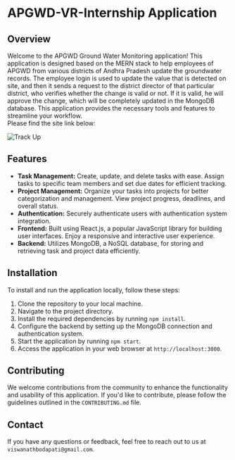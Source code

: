 <!DOCTYPE html>
<html>

<body>
  <h1>APGWD-VR-Internship Application</h1>
  <h2>Overview</h2>
  <p>Welcome to the APGWD Ground Water Monitoring application! This application is designed based on the MERN stack to help employees of APGWD from various districts of Andhra Pradesh update the groundwater records. The employee login is used to update the value that is detected on site, and then it sends a request to the district director of that particular district, who verifies whether the change is valid or not. If it is valid, he will approve the change, which will be completely updated in the MongoDB database. This application provides the necessary tools and features to streamline your workflow.<br/> Please find the site link below: 
</p>
  <img src = "TrackUp.gif" alt = "Track Up" />
  <h2>Features</h2>
  <ul>
    <li><strong>Task Management:</strong> Create, update, and delete tasks with ease. Assign tasks to specific team members and set due dates for efficient tracking.</li>
    <li><strong>Project Management:</strong> Organize your tasks into projects for better categorization and management. View project progress, deadlines, and overall status.</li>
    <li><strong>Authentication:</strong> Securely authenticate users with authentication system integration.</li>
    <li><strong>Frontend:</strong> Built using React.js, a popular JavaScript library for building user interfaces. Enjoy a responsive and interactive user experience.</li>
    <li><strong>Backend:</strong> Utilizes MongoDB, a NoSQL database, for storing and retrieving task and project data efficiently.</li>
  </ul>
  <h2>Installation</h2>
  <p>To install and run the application locally, follow these steps:</p>
  <ol>
    <li>Clone the repository to your local machine.</li>
    <li>Navigate to the project directory.</li>
    <li>Install the required dependencies by running <code>npm install</code>.</li>
    <li>Configure the backend by setting up the MongoDB connection and authentication system.</li>
    <li>Start the application by running <code>npm start</code>.</li>
    <li>Access the application in your web browser at <code>http://localhost:3000</code>.</li>
  </ol>
  <h2>Contributing</h2>
  <p>We welcome contributions from the community to enhance the functionality and usability of this application. If you'd like to contribute, please follow the guidelines outlined in the <code>CONTRIBUTING.md</code> file.</p>
  
  <h2>Contact</h2>
  <p>If you have any questions or feedback, feel free to reach out to us at <code>viswanathbodapati@gmail.com</code>.</p>
</body>
</html>




